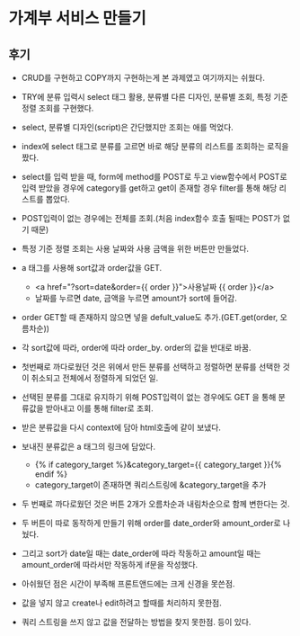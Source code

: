 # 가계부 서비스 만들기
## 후기
- CRUD를 구현하고 COPY까지 구현하는게 본 과제였고 여기까지는 쉬웠다.
- TRY에 분류 입력시 select 태그 활용, 분류별 다른 디자인, 분류별 조회, 특정 기준 정렬 조회를 구현했다.
- select, 분류별 디자인(script)은 간단했지만 조회는 애를 먹었다.

- index에 select 태그로 분류를 고르면 바로 해당 분류의 리스트를 조회하는 로직을 짰다.
- select를 입력 받을 때, form에 method를 POST로 두고 view함수에서 POST로 입력 받았을 경우에 category를 get하고 get이 존재할 경우 filter를 통해 해당 리스트를 뽑았다.
- POST입력이 없는 경우에는 전체를 조회.(처음 index함수 호출 될때는 POST가 없기 때문)

- 특정 기준 정렬 조회는 사용 날짜와 사용 금액을 위한 버튼만 만들었다.
- a 태그를 사용해 sort값과 order값을 GET.
  - \<a href="?sort=date&order={{ order }}">사용날짜 {{ order }}\</a>
  - 날짜를 누르면 date, 금액을 누르면 amount가 sort에 들어감.
- order GET할 때 존재하지 않으면 넣을 defult_value도 추가.(GET.get(order, 오름차순))
- 각 sort값에 따라, order에 따라 order_by. order의 값을 반대로 바꿈.

- 첫번째로 까다로웠던 것은 위에서 만든 분류를 선택하고 정렬하면 분류를 선택한 것이 취소되고 전체에서 정렬하게 되었던 일.
- 선택된 분류를 그대로 유지하기 위해 POST입력이 없는 경우에도 GET 을 통해 분류값을 받아내고 이를 통해 filter로 조회.
- 받은 분류값을 다시 context에 담아 html호출에 같이 보냈다.
- 보내진 분류값은 a 태그의 링크에 담았다.
  - {% if category_target %}&category_target={{ category_target }}{% endif %}
  - category_target이 존재하면 쿼리스트링에 &category_target을 추가

- 두 번째로 까다로웠던 것은 버튼 2개가 오름차순과 내림차순으로 함께 변한다는 것.
- 두 버튼이 따로 동작하게 만들기 위해 order를 date_order와 amount_order로 나눴다.
- 그리고 sort가 date일 때는 date_order에 따라 작동하고 amount일 때는 amount_order에 따라서만 작동하게 if문을 작성했다.

- 아쉬웠던 점은 시간이 부족해 프론트앤드에는 크게 신경을 못쓴점.
- 값을 넣지 않고 create나 edit하려고 할때를 처리하지 못한점.
- 쿼리 스트링을 쓰지 않고 값을 전달하는 방법을 찾지 못한점. 등이 있다.